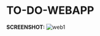 # TO-DO-WEBAPP
**SCREENSHOT:**
![web1](https://user-images.githubusercontent.com/104789491/205573496-43e37e69-18a1-4b04-b9a9-06a29d9987b0.png)

